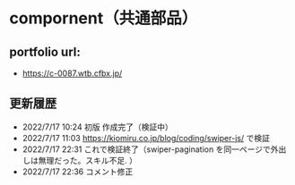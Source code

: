 # compornent（共通部品）

## portfolio url:

- https://c-0087.wtb.cfbx.jp/

## 更新履歴

- 2022/7/17 10:24 初版 作成完了（検証中）
- 2022/7/17 11:03 https://kiomiru.co.jp/blog/coding/swiper-js/ で検証
- 2022/7/17 22:31 これで検証終了（swiper-pagination を同一ページで外出しは無理だった。スキル不足.
  ）
- 2022/7/17 22:36 コメント修正

